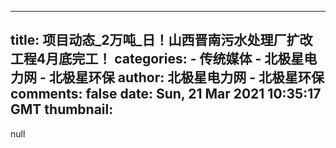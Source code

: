 
---
title: 项目动态_2万吨_日！山西晋南污水处理厂扩改工程4月底完工！
categories: 
    - 传统媒体
    - 北极星电力网 - 北极星环保
author: 北极星电力网 - 北极星环保
comments: false
date: Sun, 21 Mar 2021 10:35:17 GMT
thumbnail: 
---

<div>   
null  
</div>
            